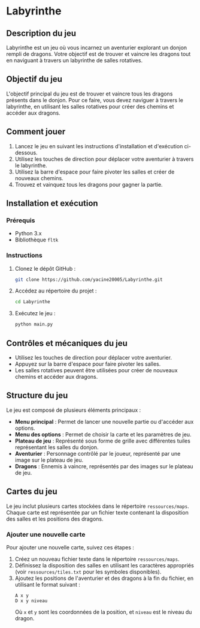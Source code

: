 # Labyrinthe

## Description du jeu

Labyrinthe est un jeu où vous incarnez un aventurier explorant un donjon rempli de dragons. Votre objectif est de trouver et vaincre les dragons tout en naviguant à travers un labyrinthe de salles rotatives.

## Objectif du jeu

L'objectif principal du jeu est de trouver et vaincre tous les dragons présents dans le donjon. Pour ce faire, vous devez naviguer à travers le labyrinthe, en utilisant les salles rotatives pour créer des chemins et accéder aux dragons.

## Comment jouer

1. Lancez le jeu en suivant les instructions d'installation et d'exécution ci-dessous.
2. Utilisez les touches de direction pour déplacer votre aventurier à travers le labyrinthe.
3. Utilisez la barre d'espace pour faire pivoter les salles et créer de nouveaux chemins.
4. Trouvez et vainquez tous les dragons pour gagner la partie.

## Installation et exécution

### Prérequis

- Python 3.x
- Bibliothèque `fltk`

### Instructions

1. Clonez le dépôt GitHub :
   ```bash
   git clone https://github.com/yacine20005/Labyrinthe.git
   ```
2. Accédez au répertoire du projet :
   ```bash
   cd Labyrinthe
   ```
3. Exécutez le jeu :
   ```bash
   python main.py
   ```

## Contrôles et mécaniques du jeu

- Utilisez les touches de direction pour déplacer votre aventurier.
- Appuyez sur la barre d'espace pour faire pivoter les salles.
- Les salles rotatives peuvent être utilisées pour créer de nouveaux chemins et accéder aux dragons.

## Structure du jeu

Le jeu est composé de plusieurs éléments principaux :

- **Menu principal** : Permet de lancer une nouvelle partie ou d'accéder aux options.
- **Menu des options** : Permet de choisir la carte et les paramètres de jeu.
- **Plateau de jeu** : Représenté sous forme de grille avec différentes tuiles représentant les salles du donjon.
- **Aventurier** : Personnage contrôlé par le joueur, représenté par une image sur le plateau de jeu.
- **Dragons** : Ennemis à vaincre, représentés par des images sur le plateau de jeu.

## Cartes du jeu

Le jeu inclut plusieurs cartes stockées dans le répertoire `ressources/maps`. Chaque carte est représentée par un fichier texte contenant la disposition des salles et les positions des dragons.

### Ajouter une nouvelle carte

Pour ajouter une nouvelle carte, suivez ces étapes :

1. Créez un nouveau fichier texte dans le répertoire `ressources/maps`.
2. Définissez la disposition des salles en utilisant les caractères appropriés (voir `ressources/tiles.txt` pour les symboles disponibles).
3. Ajoutez les positions de l'aventurier et des dragons à la fin du fichier, en utilisant le format suivant :
   ```
   A x y
   D x y niveau
   ```
   Où `x` et `y` sont les coordonnées de la position, et `niveau` est le niveau du dragon.
